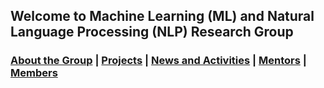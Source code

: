 ## Welcome to Machine Learning (ML) and Natural Language Processing (NLP) Research Group
### [About the Group](./index.md) | [Projects](./pages/projects.md) | [News and Activities](./pages/activities.md) | [Mentors](./pages/mentors.md) | [Members](./pages/members.md)

